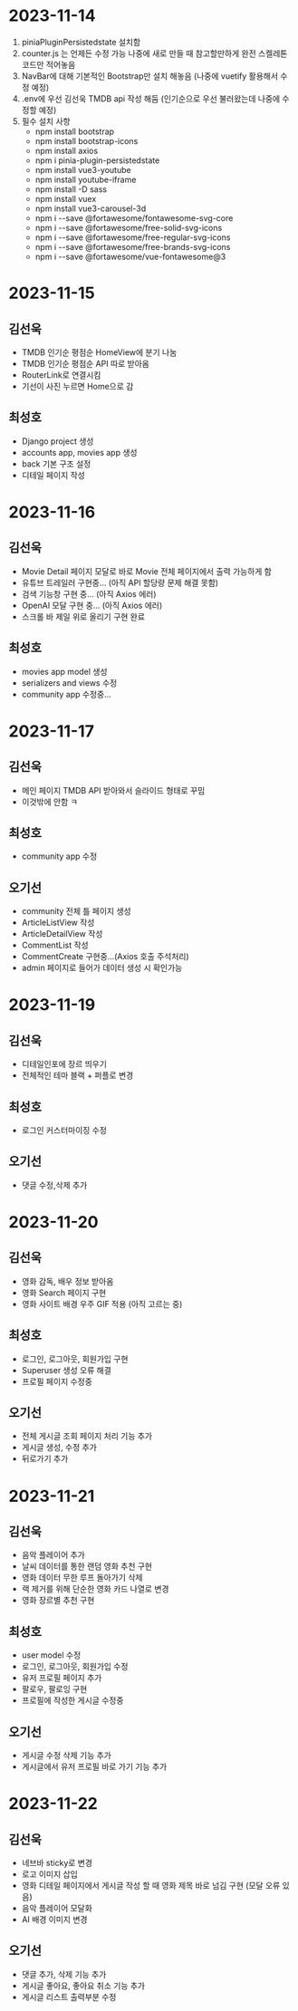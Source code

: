 # 2023-11-14

1. piniaPluginPersistedstate 설치함
2. counter.js 는 언제든 수정 가능 나중에 새로 만들 때 참고할만하게 완전 스켈레톤 코드만 적어놓음
3. NavBar에 대해 기본적인 Bootstrap만 설치 해놓음 (나중에 vuetify 활용해서 수정 예정)
4. .env에 우선 김선욱 TMDB api 작성 해둠 (인기순으로 우선 불러왔는데 나중에 수정할 예정)
5. 필수 설치 사항
   - npm install bootstrap
   - npm install bootstrap-icons
   - npm install axios
   - npm i pinia-plugin-persistedstate
   - npm install vue3-youtube
   - npm install youtube-iframe
   - npm install -D sass
   - npm install vuex
   - npm install vue3-carousel-3d
   - npm i --save @fortawesome/fontawesome-svg-core
   - npm i --save @fortawesome/free-solid-svg-icons
   - npm i --save @fortawesome/free-regular-svg-icons
   - npm i --save @fortawesome/free-brands-svg-icons
   - npm i --save @fortawesome/vue-fontawesome@3

# 2023-11-15

## 김선욱
- TMDB 인기순 평점순 HomeView에 분기 나눔
- TMDB 인기순 평점순 API 따로 받아옴
- RouterLink로 연결시킴
- 기선이 사진 누르면 Home으로 감

## 최성호
- Django project 생성
- accounts app, movies app 생성
- back 기본 구조 설정
- 디테일 페이지 작성


# 2023-11-16

## 김선욱
- Movie Detail 페이지 모달로 바로 Movie 전체 페이지에서 출력 가능하게 함
- 유튜브 트레일러 구현중... (아직 API 할당량 문제 해결 못함)
- 검색 기능창 구현 중... (아직 Axios 에러)
- OpenAI 모달 구현 중... (아직 Axios 에러)
- 스크롤 바 제일 위로 올리기 구현 완료

## 최성호
- movies app model 생성
- serializers and views 수정
- community app 수정중...


# 2023-11-17

## 김선욱
- 메인 페이지 TMDB API 받아와서 슬라이드 형태로 꾸밈
- 이것밖에 안함 ㅋ

## 최성호
- community app 수정

## 오기선
- community 전체 틀 페이지 생성
- ArticleListView 작성
- ArticleDetailView 작성
- CommentList 작성
- CommentCreate 구현중...(Axios 호출 주석처리)
- admin 페이지로 들어가 데이터 생성 시 확인가능


# 2023-11-19

## 김선욱
- 디테일인포에 장르 띄우기
- 전체적인 테마 블랙 + 퍼플로 변경

## 최성호
- 로그인 커스터마이징 수정
  
## 오기선
- 댓글 수정,삭제 추가


# 2023-11-20

## 김선욱
- 영화 감독, 배우 정보 받아옴
- 영화 Search 페이지 구현
- 영화 사이트 배경 우주 GIF 적용 (아직 고르는 중)
  
## 최성호
- 로그인, 로그아웃, 회원가입 구현
- Superuser 생성 오류 해결
- 프로필 페이지 수정중

## 오기선
- 전체 게시글 조회 페이지 처리 기능 추가
- 게시글 생성, 수정 추가
- 뒤로가기 추가

# 2023-11-21

## 김선욱
- 음악 플레이어 추가
- 날씨 데이터를 통한 랜덤 영화 추천 구현
- 영화 데이터 무한 루프 돌아가기 삭제
- 랙 제거를 위해 단순한 영화 카드 나열로 변경
- 영화 장르별 추천 구현

## 최성호
- user model 수정
- 로그인, 로그아웃, 회원가입 수정
- 유저 프로필 페이지 추가
- 팔로우, 팔로잉 구현
- 프로필에 작성한 게시글 수정중

## 오기선
- 게시글 수정 삭제 기능 추가
- 게시글에서 유저 프로필 바로 가기 기능 추가

# 2023-11-22

## 김선욱
- 네브바 sticky로 변경
- 로고 이미지 삽입
- 영화 디테일 페이지에서 게시글 작성 할 때 영화 제목 바로 넘김 구현 (모달 오류 있음)
- 음악 플레이어 모달화
- AI 배경 이미지 변경

## 오기선
- 댓글 추가, 삭제 기능 추가
- 게시글 좋아요, 좋아요 취소 기능 추가
- 게시글 리스트 출력부분 수정